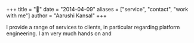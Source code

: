 +++
title = "👋"
date = "2014-04-09"
aliases = ["service", "contact", "work with me"]
author = "Aarushi Kansal"
+++

I provide a range of services to clients, in particular regarding platform engineering. I am very much hands on and 


